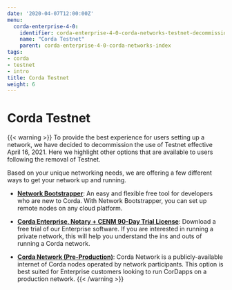 ```yaml
---
date: '2020-04-07T12:00:00Z'
menu:
  corda-enterprise-4-0:
    identifier: corda-enterprise-4-0-corda-networks-testnet-decommission
    name: "Corda Testnet"
    parent: corda-enterprise-4-0-corda-networks-index
tags:
- corda
- testnet
- intro
title: Corda Testnet
weight: 6
---
```


# Corda Testnet

{{< warning >}}
To provide the best experience for users setting up a network, we have decided to decommission the use of Testnet effective April 16, 2021. Here we highlight other options that are available to users following the removal of Testnet.

Based on your unique networking needs, we are offering a few different ways to get your network up and running.

* [**Network Bootstrapper**](../network-bootstrapper.md): An easy and flexible free tool for developers who are new to Corda. With Network Bootstrapper, you can set up remote nodes on any cloud platform.

* [**Corda Enterprise, Notary + CENM 90-Day Trial License**](https://customerhub.r3.com/s/sign-up): Download a free trial of our Enterprise software. If you are interested in running a private network, this will help you understand the ins and outs of running a Corda network.

* [**Corda Network (Pre-Production)**](https://corda.network/): Corda Network is a publicly-available internet of Corda nodes operated by network participants. This option is best suited for Enterprise customers looking to run CorDapps on a production network.
{{< /warning >}}
